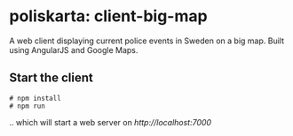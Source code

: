 # poliskarta: client-big-map
A web client displaying current police events in Sweden on a big map. Built using AngularJS and Google Maps.

## Start the client

    # npm install
    # npm run

.. which will start a web server on *http://localhost:7000*

